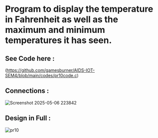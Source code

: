 # Program to display the temperature in Fahrenheit as well as the maximum and minimum temperatures it has seen. 

## See Code here :
(https://github.com/gamesburner/AIDS-IOT-SEM4/blob/main/codes/pr10code.c)

## Connections :
![Screenshot 2025-05-06 223842](https://github.com/user-attachments/assets/524901ea-6061-456b-b1cc-733ed920f2f9)

## Design in Full :
![pr10](https://github.com/user-attachments/assets/c4e96498-0980-4067-8053-753e8ab58578)
